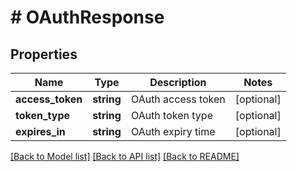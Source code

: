 # # OAuthResponse

## Properties

Name | Type | Description | Notes
------------ | ------------- | ------------- | -------------
**access_token** | **string** | OAuth access token | [optional] 
**token_type** | **string** | OAuth token type | [optional] 
**expires_in** | **string** | OAuth expiry time | [optional] 

[[Back to Model list]](../../README.md#documentation-for-models) [[Back to API list]](../../README.md#documentation-for-api-endpoints) [[Back to README]](../../README.md)


